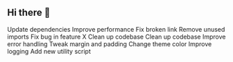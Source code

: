 ## Hi there 👋

<!--
**Bonevomit/Bonevomit** is a ✨ _special_ ✨ repository because its `README.md` (this file) appears on your GitHub profile.

Here are some ideas to get you started:

- 🔭 I’m currently working on ...
- 🌱 I’m currently learning ...
- 👯 I’m looking to collaborate on ...
- 🤔 I’m looking for help with ...
- 💬 Ask me about ...
- 📫 How to reach me: ...
- 😄 Pronouns: ...
- ⚡ Fun fact: ...
-->
Update dependencies
Improve performance
Fix broken link
Remove unused imports
Fix bug in feature X
Clean up codebase
Clean up codebase
Improve error handling
Tweak margin and padding
Change theme color
Improve logging
Add new utility script
